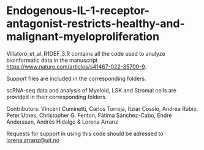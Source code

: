 # Endogenous-IL-1-receptor-antagonist-restricts-healthy-and-malignant-myeloproliferation

Villatoro_et_al_R1DEF_3.R contains all the code used to analyze bioinformatic data in the manuscript https://www.nature.com/articles/s41467-022-35700-9. 

Support files are included in the corresponding folders.

scRNA-seq data and analysis of Myeloid, LSK and Stromal cells are provided in their corresponding folders.

Contributors: Vincent Cuminetti, Carlos Torroja, Itziar Cossío, Andrea Rubio, Peter Utnes, Christopher G. Fenton, Fátima Sánchez-Cabo, Endre Anderssen, Andrés Hidalgo & Lorena Arranz 

Requests for support in using this code should be adressed to lorena.arranz@uit.no
